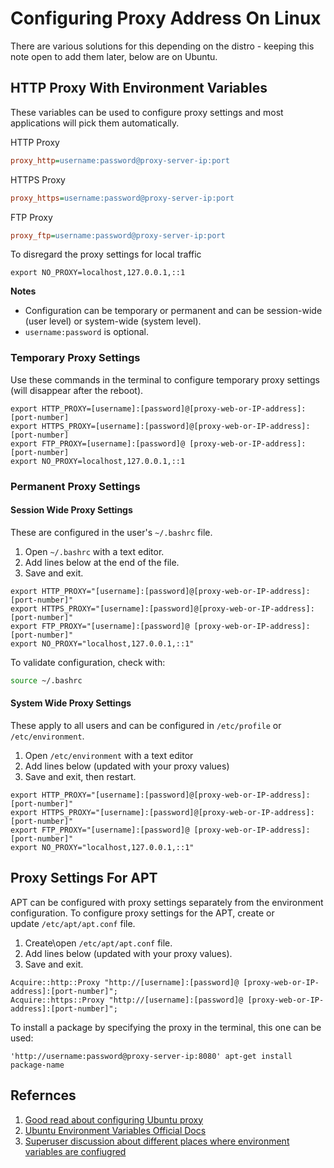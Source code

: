 # Configuring Proxy Address On Linux

There are various solutions for this depending on the distro - keeping this note open to add them later, below are on Ubuntu.

## HTTP Proxy With Environment Variables

These variables can be used to configure proxy settings and most applications will pick them automatically.

HTTP Proxy
```ini
proxy_http=username:password@proxy-server-ip:port
```

HTTPS Proxy
```ini
proxy_https=username:password@proxy-server-ip:port
```

FTP Proxy
```ini
proxy_ftp=username:password@proxy-server-ip:port
```

To disregard the proxy settings for local traffic

```shell
export NO_PROXY=localhost,127.0.0.1,::1
```

**Notes**
* Configuration can be temporary or permanent and can be session-wide (user level) or system-wide (system level).
* `username:password` is optional.

### Temporary Proxy Settings

Use these commands in the terminal to configure temporary proxy settings (will disappear after the reboot).

```shell
export HTTP_PROXY=[username]:[password]@[proxy-web-or-IP-address]:[port-number] 
export HTTPS_PROXY=[username]:[password]@[proxy-web-or-IP-address]:[port-number] 
export FTP_PROXY=[username]:[password]@ [proxy-web-or-IP-address]:[port-number] 
export NO_PROXY=localhost,127.0.0.1,::1
```

### Permanent Proxy Settings

#### Session Wide Proxy Settings

These are configured in the user's `~/.bashrc` file.

1. Open `~/.bashrc` with a text editor.
2. Add lines below at the end of the file.
3. Save and exit.

```shell
export HTTP_PROXY="[username]:[password]@[proxy-web-or-IP-address]:[port-number]"
export HTTPS_PROXY="[username]:[password]@[proxy-web-or-IP-address]:[port-number]" 
export FTP_PROXY="[username]:[password]@ [proxy-web-or-IP-address]:[port-number]" 
export NO_PROXY="localhost,127.0.0.1,::1"
```

To validate configuration, check with:
```bash
source ~/.bashrc
```

#### System Wide Proxy Settings

These apply to all users and can be configured in `/etc/profile` or `/etc/environment`.

1. Open `/etc/environment` with a text editor
2. Add lines below (updated with your proxy values)
3. Save and exit, then restart.

```shell
export HTTP_PROXY="[username]:[password]@[proxy-web-or-IP-address]:[port-number]"
export HTTPS_PROXY="[username]:[password]@[proxy-web-or-IP-address]:[port-number]" 
export FTP_PROXY="[username]:[password]@ [proxy-web-or-IP-address]:[port-number]" 
export NO_PROXY="localhost,127.0.0.1,::1"
```


## Proxy Settings For APT

APT can be configured with proxy settings separately from the environment configuration. To configure proxy settings for the APT, create or update `/etc/apt/apt.conf` file.

1. Create\open  `/etc/apt/apt.conf` file.
2. Add lines below (updated with your proxy values).
3. Save and exit.

```shell
Acquire::http::Proxy "http://[username]:[password]@ [proxy-web-or-IP-address]:[port-number]"; 
Acquire::https::Proxy "http://[username]:[password]@ [proxy-web-or-IP-address]:[port-number]";
```

To install a package by specifying the proxy in the terminal, this one can be used:
```shell
'http://username:password@proxy-server-ip:8080' apt-get install package-name
```


## Refernces

1. [Good read about configuring Ubuntu proxy](https://operavps.com/docs/setup-proxy-on-ubuntu/)
2. [Ubuntu Environment Variables Official Docs](https://help.ubuntu.com/community/EnvironmentVariables)
3. [Superuser discussion about different places where environment variables are confiugred](https://superuser.com/questions/664169/what-is-the-difference-between-etc-environment-and-etc-profile)


